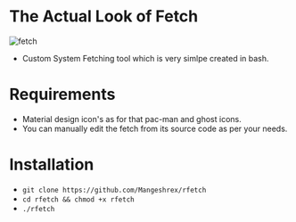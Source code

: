 
# The Actual Look of Fetch 
![fetch](https://user-images.githubusercontent.com/82205152/116968009-4161c180-acd1-11eb-94a3-4a6cb9c902ab.png)

- Custom System Fetching tool which is very simlpe created in bash. 

# Requirements 
- Material design icon's as for that pac-man and ghost icons. 
- You can manually edit the fetch from its source code as per your needs. 

# Installation 
- ```git clone https://github.com/Mangeshrex/rfetch ```
- ```cd rfetch && chmod +x rfetch```
- ```./rfetch```


